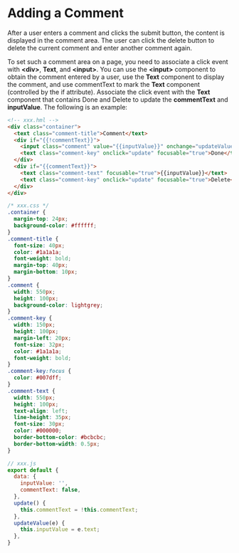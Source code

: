# Adding a Comment


After a user enters a comment and clicks the submit button, the content is displayed in the comment area. The user can click the delete button to delete the current comment and enter another comment again.


To set such a comment area on a page, you need to associate a click event with **\<div>**, **Text**, and **\<input>**. You can use the **\<input>** component to obtain the comment entered by a user, use the **Text** component to display the comment, and use commentText to mark the **Text** component (controlled by the if attribute). Associate the click event with the **Text** component that contains Done and Delete to update the **commentText** and **inputValue**. The following is an example:

```html
<!-- xxx.hml -->
<div class="container">
  <text class="comment-title">Comment</text>
  <div if="{{!commentText}}">
    <input class="comment" value="{{inputValue}}" onchange="updateValue()"></input>
    <text class="comment-key" onclick="update" focusable="true">Done</text>
  </div>
  <div if="{{commentText}}">
    <text class="comment-text" focusable="true">{{inputValue}}</text>
    <text class="comment-key" onclick="update" focusable="true">Delete</text>
  </div>
</div>
```


```css
/* xxx.css */
.container {
  margin-top: 24px;
  background-color: #ffffff;
}
.comment-title {
  font-size: 40px;
  color: #1a1a1a;
  font-weight: bold;
  margin-top: 40px;
  margin-bottom: 10px;
}
.comment {
  width: 550px;
  height: 100px;
  background-color: lightgrey;
}
.comment-key {
  width: 150px;
  height: 100px;
  margin-left: 20px;
  font-size: 32px;
  color: #1a1a1a;
  font-weight: bold;
}
.comment-key:focus {
  color: #007dff;
}
.comment-text {
  width: 550px;
  height: 100px;
  text-align: left;
  line-height: 35px;
  font-size: 30px;
  color: #000000;
  border-bottom-color: #bcbcbc;
  border-bottom-width: 0.5px;
}
```


```js
// xxx.js
export default {
  data: {
    inputValue: '',
    commentText: false,
  },
  update() {
    this.commentText = !this.commentText;
  },
  updateValue(e) {
    this.inputValue = e.text;
  },
}
```
